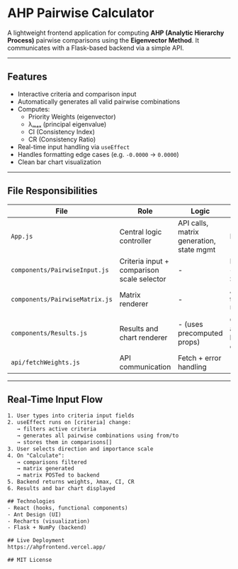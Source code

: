 # AHP Pairwise Calculator

A lightweight frontend application for computing **AHP (Analytic Hierarchy Process)** pairwise comparisons using the **Eigenvector Method**. It communicates with a Flask-based backend via a simple API.

---

## Features

- Interactive criteria and comparison input
- Automatically generates all valid pairwise combinations
- Computes:
  - Priority Weights (eigenvector)
  - λₘₐₓ (principal eigenvalue)
  - CI (Consistency Index)
  - CR (Consistency Ratio)
- Real-time input handling via `useEffect`
- Handles formatting edge cases (e.g. `-0.0000` → `0.0000`)
- Clean bar chart visualization 

---

## File Responsibilities

| File | Role | Logic | UI |
|------|------|-------|----|
| `App.js` | Central logic controller | API calls, matrix generation, state mgmt | Layout |
| `components/PairwiseInput.js` | Criteria input + comparison scale selector | - | Inputs + Selects |
| `components/PairwiseMatrix.js` | Matrix renderer | - | AHP table UI |
| `components/Results.js` | Results and chart renderer | - (uses precomputed props) | CI/CR and bar chart |
| `api/fetchWeights.js` | API communication | Fetch + error handling | - |

---

## Real-Time Input Flow

```txt
1. User types into criteria input fields
2. useEffect runs on [criteria] change:
   → filters active criteria
   → generates all pairwise combinations using from/to
   → stores them in comparisons[]
3. User selects direction and importance scale
4. On "Calculate":
   → comparisons filtered
   → matrix generated
   → matrix POSTed to backend
5. Backend returns weights, λmax, CI, CR
6. Results and bar chart displayed

## Technologies
- React (hooks, functional components)
- Ant Design (UI)
- Recharts (visualization)
- Flask + NumPy (backend)

## Live Deployment
https://ahpfrontend.vercel.app/

## MIT License